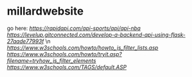 # millardwebsite

go here: *https://rapidapi.com/api-sports/api/api-nba*
*https://levelup.gitconnected.com/develop-a-backend-api-using-flask-27aade77993f* \n
*https://www.w3schools.com/howto/howto_js_filter_lists.asp*
*https://www.w3schools.com/howto/tryit.asp?filename=tryhow_js_filter_elements*
*https://www.w3schools.com/TAGS/default.ASP*
